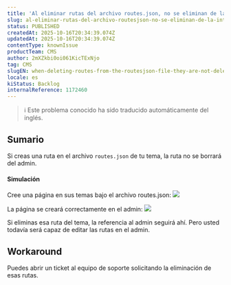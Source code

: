 ```yaml
---
title: 'Al eliminar rutas del archivo routes.json, no se eliminan de la interfaz de usuario.'
slug: al-eliminar-rutas-del-archivo-routesjson-no-se-eliminan-de-la-interfaz-de-usuario
status: PUBLISHED
createdAt: 2025-10-16T20:34:39.074Z
updatedAt: 2025-10-16T20:34:39.074Z
contentType: knownIssue
productTeam: CMS
author: 2mXZkbi0oi061KicTExNjo
tag: CMS
slugEN: when-deleting-routes-from-the-routesjson-file-they-are-not-deleted-from-the-ui
locale: es
kiStatus: Backlog
internalReference: 1172460
---
```


>ℹ️ Este problema conocido ha sido traducido automáticamente del inglés.

## Sumario


Si creas una ruta en el archivo `routes.json` de tu tema, la ruta no se borrará del admin.


#### Simulación


Cree una página en sus temas bajo el archivo routes.json:
 ![](https://vtexhelp.zendesk.com/attachments/token/zoljY2X9GZ6NL4wUd10zoranp/?name=image.png)

La página se creará correctamente en el admin:
 ![](https://vtexhelp.zendesk.com/attachments/token/n2RP165BLtHwdHRrscu0IwOTo/?name=image.png)

Si eliminas esa ruta del tema, la referencia al admin seguirá ahí. Pero usted todavía será capaz de editar las rutas en el admin.

## Workaround


Puedes abrir un ticket al equipo de soporte solicitando la eliminación de esas rutas.


